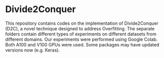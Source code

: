 # Divide2Conquer
This repository contains codes on the implementation of Divide2Conquer (D2C), a novel technique designed to address Overfitting. The separate folders contain different types of experiments on different datasets from different domains. Our experiments were performed using Google Colab. Both A100 and V100 GPUs were used. Some packages may have updated versions now (e.g. Keras).
